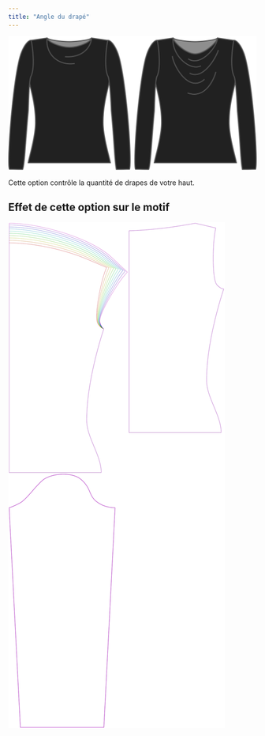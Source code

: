 ```yaml
---
title: "Angle du drapé"
---
```


![L'option angulaire du drapé sur Diana](./drapeangle.svg)

Cette option contrôle la quantité de drapes de votre haut.

## Effet de cette option sur le motif

![Cette image montre l'effet de cette option en superposant plusieurs variantes qui ont une valeur différente pour cette option](diana_drapeangle_sample.svg "Effet de cette option sur le motif")
